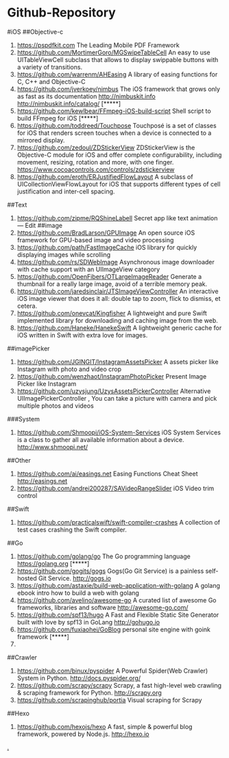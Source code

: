 # Github-Repository
#iOS
##Objective-c
1. <https://pspdfkit.com> The Leading Mobile PDF Framework
2. <https://github.com/MortimerGoro/MGSwipeTableCell> An easy to use UITableViewCell subclass that allows to display swippable buttons with a variety of transitions.
3. <https://github.com/warrenm/AHEasing> A library of easing functions for C, C++ and Objective-C
4. <https://github.com/jverkoey/nimbus> The iOS framework that grows only as fast as its documentation 
<http://nimbuskit.info> <http://nimbuskit.info/catalog/> [*****]
5. <https://github.com/kewlbear/FFmpeg-iOS-build-script> Shell script to build FFmpeg for iOS [*****]
6. <https://github.com/toddreed/Touchpose> Touchposé is a set of classes for iOS that renders screen touches when a device is connected to a mirrored display.
7. <https://github.com/zedoul/ZDStickerView> ZDStickerView is the Objective-C module for iOS and offer complete configurability, including movement, resizing, rotation and more, with one finger. 
https://www.cocoacontrols.com/controls/zdstickerview
8. <https://github.com/eroth/ERJustifiedFlowLayout> A subclass of UICollectionViewFlowLayout for iOS that supports different types of cell justification and inter-cell spacing.

##Text
1. <https://github.com/zipme/RQShineLabell> Secret app like text animation — Edit
##image
1. <https://github.com/BradLarson/GPUImage> An open source iOS framework for GPU-based image and video processing
2. <https://github.com/path/FastImageCache> iOS library for quickly displaying images while scrolling
3. <https://github.com/rs/SDWebImage> Asynchronous image downloader with cache support with an UIImageView category
4. <https://github.com/OpenFibers/OTLargeImageReader> Generate a thumbnail for a really large image, avoid of a terrible memory peak.
5. <https://github.com/jaredsinclair/JTSImageViewController> An interactive iOS image viewer that does it all: double tap to zoom, flick to dismiss, et cetera.
6. <https://github.com/onevcat/Kingfisher> A lightweight and pure Swift implemented library for downloading and caching image from the web.
7. <https://github.com/Haneke/HanekeSwift> A lightweight generic cache for iOS written in Swift with extra love for images.

##imagePicker
1. <https://github.com/JGINGIT/InstagramAssetsPicker> A assets picker like Instagram with photo and video crop
2. <https://github.com/wenzhaot/InstagramPhotoPicker> Present Image Picker like Instagram
3. <https://github.com/uzysjung/UzysAssetsPickerController> Alternative UIImagePickerController , You can take a picture with camera and pick multiple photos and videos


###System
1. <https://github.com/Shmoopi/iOS-System-Services> iOS System Services is a class to gather all available information about a device. 
<http://www.shmoopi.net/>

##Other
1. <https://github.com/ai/easings.net> Easing Functions Cheat Sheet 
<http://easings.net>
2. <https://github.com/andrei200287/SAVideoRangeSlider> iOS Video trim control 

##Swift
1. <https://github.com/practicalswift/swift-compiler-crashes> A collection of test cases crashing the Swift compiler.

##Go
1. <https://github.com/golang/go> The Go programming language <https://golang.org>  [*****]
2. <https://github.com/gogits/gogs> Gogs(Go Git Service) is a painless self-hosted Git Service. <http://gogs.io>
3. <https://github.com/astaxie/build-web-application-with-golang> A golang ebook intro how to build a web with golang
4. <https://github.com/avelino/awesome-go> A curated list of awesome Go frameworks, libraries and software <http://awesome-go.com/>
5. <https://github.com/spf13/hugo> A Fast and Flexible Static Site Generator built with love by spf13 in GoLang 
<http://gohugo.io>
6. <https://github.com/fuxiaohei/GoBlog> personal site engine with goink framework  [*****]
7. 

##Crawler
1. <https://github.com/binux/pyspider> A Powerful Spider(Web Crawler) System in Python. 
<http://docs.pyspider.org/>
2. <https://github.com/scrapy/scrapy> Scrapy, a fast high-level web crawling & scraping framework for Python. 
<http://scrapy.org>
3. <https://github.com/scrapinghub/portia> Visual scraping for Scrapy

##Hexo
1. <https://github.com/hexojs/hexo> A fast, simple & powerful blog framework, powered by Node.js. 
<http://hexo.io>


[.](https://www.ejabberd.im)
